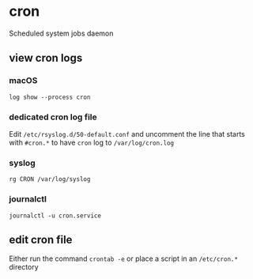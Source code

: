 # cron

Scheduled system jobs daemon

## view cron logs

### macOS

`log show --process cron`

### dedicated cron log file

Edit `/etc/rsyslog.d/50-default.conf` and uncomment the line that starts with `#cron.*` to have `cron` log to
`/var/log/cron.log`

### syslog

`rg CRON /var/log/syslog`

### journalctl

`journalctl -u cron.service`

## edit cron file

Either run the command `crontab -e` or place a script in an `/etc/cron.*` directory

